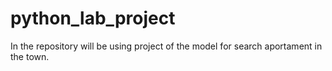 # python_lab_project
In the repository will be using project of the model for search aportament in the town.

